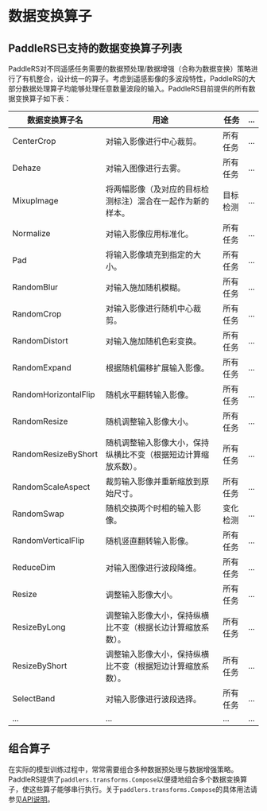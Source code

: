 # 数据变换算子

## PaddleRS已支持的数据变换算子列表

PaddleRS对不同遥感任务需要的数据预处理/数据增强（合称为数据变换）策略进行了有机整合，设计统一的算子。考虑到遥感影像的多波段特性，PaddleRS的大部分数据处理算子均能够处理任意数量波段的输入。PaddleRS目前提供的所有数据变换算子如下表：

| 数据变换算子名 | 用途                                                     | 任务     | ... |
| -------------------- | ------------------------------------------------- | -------- | ---- |
| CenterCrop           | 对输入影像进行中心裁剪。 | 所有任务 | ... |
| Dehaze               | 对输入图像进行去雾。 | 所有任务 | ... |
| MixupImage           | 将两幅影像（及对应的目标检测标注）混合在一起作为新的样本。 | 目标检测 | ... |
| Normalize            | 对输入影像应用标准化。 | 所有任务 | ... |
| Pad                  | 将输入影像填充到指定的大小。 | 所有任务 | ... |
| RandomBlur           | 对输入施加随机模糊。 | 所有任务 | ... |
| RandomCrop           | 对输入影像进行随机中心裁剪。 | 所有任务 | ... |
| RandomDistort        | 对输入施加随机色彩变换。 | 所有任务 | ... |
| RandomExpand         | 根据随机偏移扩展输入影像。 | 所有任务 | ... |
| RandomHorizontalFlip | 随机水平翻转输入影像。 | 所有任务 | ... |
| RandomResize         | 随机调整输入影像大小。 | 所有任务 | ... |
| RandomResizeByShort  | 随机调整输入影像大小，保持纵横比不变（根据短边计算缩放系数）。 | 所有任务 | ... |
| RandomScaleAspect    | 裁剪输入影像并重新缩放到原始尺寸。 | 所有任务 | ... |
| RandomSwap           | 随机交换两个时相的输入影像。 | 变化检测 | ... |
| RandomVerticalFlip   | 随机竖直翻转输入影像。 | 所有任务 | ... |
| ReduceDim            | 对输入图像进行波段降维。 | 所有任务 | ... |
| Resize               | 调整输入影像大小。 | 所有任务 | ... |
| ResizeByLong         | 调整输入影像大小，保持纵横比不变（根据长边计算缩放系数）。 | 所有任务 | ... |
| ResizeByShort        | 调整输入影像大小，保持纵横比不变（根据短边计算缩放系数）。 | 所有任务 | ... |
| SelectBand           | 对输入影像进行波段选择。 | 所有任务 | ... |
| ...                  | ... | ... | ... |

## 组合算子

在实际的模型训练过程中，常常需要组合多种数据预处理与数据增强策略。PaddleRS提供了`paddlers.transforms.Compose`以便捷地组合多个数据变换算子，使这些算子能够串行执行。关于`paddlers.transforms.Compose`的具体用法请参见[API说明](https://github.com/PaddlePaddle/PaddleRS/blob/develop/docs/apis/data.md)。
